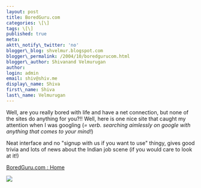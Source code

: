 ```yaml
---
layout: post
title: BoredGuru.com
categories: \[\]
tags: \[\]
published: true
meta:
aktt\_notify\_twitter: 'no'
blogger\_blog: shvelmur.blogspot.com
blogger\_permalink: /2004/10/boredgurucom.html
blogger\_author: Shivanand Velmurugan
author:
login: admin
email: shiv@shiv.me
display\_name: Shiva
first\_name: Shiva
last\_name: Velmurugan
---
```


Well, are you really bored with life and have a net connection, but none of the sites do anything for you?!! Well, here is one nice site that caught my attention when I was googling (_= verb. searching aimlessly on google with anything that comes to your mind!_)

Neat interface and no "signup with us if you want to use" thingy, gives good trivia and lots of news about the Indian job scene (if you would care to look at it!)

[BoredGuru.com : Home][0]

![](/images/7854873-109751623235880595?l=shvelmur.blogspot.com)


[0]: http://www.boredguru.com/